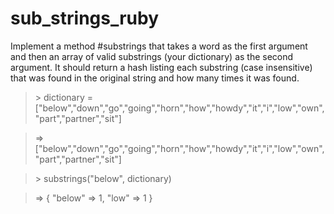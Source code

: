 # sub_strings_ruby

Implement a method #substrings that takes a word as the first argument and then an array of valid substrings (your dictionary) as the second argument. It should return a hash listing each substring (case insensitive) that was found in the original string and how many times it was found.

> \> dictionary = ["below","down","go","going","horn","how","howdy","it","i","low","own","part","partner","sit"]

> =\> ["below","down","go","going","horn","how","howdy","it","i","low","own","part","partner","sit"]

> \> substrings("below", dictionary)

> =\> { "below" =\> 1, "low" =\> 1 }
